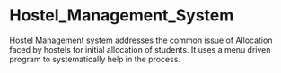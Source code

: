 # Hostel_Management_System
Hostel Management system addresses the common issue of Allocation faced by hostels for initial allocation of students. It uses a menu driven program to systematically help in the process.
